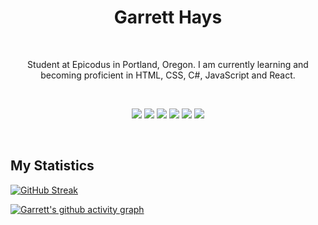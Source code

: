 <h1 align="center">
  <b>Garrett Hays</b>
</h1>
<br>
<p align="center">Student at Epicodus in Portland, Oregon. I am currently learning and becoming proficient in HTML, CSS, C#, JavaScript and React.<p>
  <br>
<p>
<div align="center">
  <img src="https://img.shields.io/badge/-HTML-white?style=for-the-badge&logo=html5&logoColor=white&labelColor=0dc229">
  <img src="https://img.shields.io/badge/-CSS-white?style=for-the-badge&logo=css3&logoColor=white&labelColor=0dc229">
  <img src="https://img.shields.io/badge/-CSharp-white?style=for-the-badge&logo=csharp&logoColor=white&labelColor=0dc229">
  <img src="https://img.shields.io/badge/-.NET-white?style=for-the-badge&logo=dotnet&logoColor=white&labelColor=0dc229">
  <img src="https://img.shields.io/badge/-JavaScript-white?style=for-the-badge&logo=javascript&logoColor=white&labelColor=0dc229">
  <img src="https://img.shields.io/badge/-React-white?style=for-the-badge&logo=react&logoColor=white&labelColor=0dc229">
</div>
</p>
<br>

## My Statistics
[![GitHub Streak](https://github-readme-streak-stats.herokuapp.com?user=garretthays&hide_border=true&date_format=n%2Fj%5B%2FY%5D&background=0D1117&border=4EA22F&stroke=4EA22F&ring=4EA22F&fire=DD50AE&currStreakNum=DDDDDD&sideNums=DDDDDD&currStreakLabel=DDDDDD&sideLabels=DDDDDD&dates=4EA22F)](https://git.io/streak-stats)

[![Garrett's github activity graph](https://activity-graph.herokuapp.com/graph?username=garretthays&bg_color=0d1117&color=d8d4d4&line=c9c9c9&point=4ea22f&area=true&hide_border=true)](https://github.com/ashutosh00710/github-readme-activity-graph)
</body>
